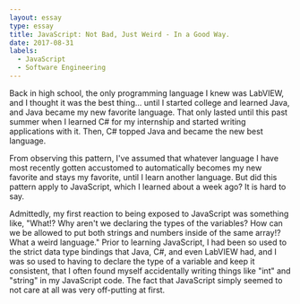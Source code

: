 ```yaml
---
layout: essay
type: essay
title: JavaScript: Not Bad, Just Weird - In a Good Way.
date: 2017-08-31
labels:
  - JavaScript
  - Software Engineering
---
```


Back in high school, the only programming language I knew was LabVIEW, and I thought it was the best thing... until I started college and learned Java, and Java became my new favorite language. That only lasted until this past summer when I learned C# for my internship and started writing applications with it. Then, C# topped Java and became the new best language.

From observing this pattern, I've assumed that whatever language I have most recently gotten accustomed to automatically becomes my new favorite and stays my favorite, until I learn another language. But did this pattern apply to JavaScript, which I learned about a week ago? It is hard to say.

Admittedly, my first reaction to being exposed to JavaScript was something like, "What!? Why aren't we declaring the types of the variables? How can we be allowed to put both strings and numbers inside of the same array!? What a weird language." Prior to learning JavaScript, I had been so used to the strict data type bindings that Java, C#, and even LabVIEW had, and I was so used to having to declare the type of a variable and keep it consistent, that I often found myself accidentally writing things like "int" and "string" in my JavaScript code. The fact that JavaScript simply seemed to not care at all was very off-putting at first.

